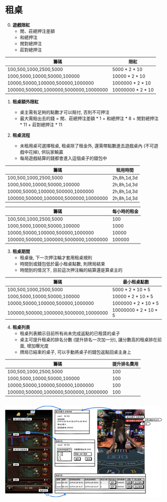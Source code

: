 租桌
=========================
0. **遊戲限紅**
	- 閒、莊總押注差額
	- 和總押注
	- 閒對總押注
	- 莊對總押注

籌碼                                    | 限紅
----------------------------------------|------------------------
100,500,1000,2500,5000                  | 5000 * 2 * 10
1000,5000,10000,50000,100000            | 10000 * 2 * 10
10000,50000,100000,500000,1000000       | 1000000 * 2 * 10
100000,500000,1000000,5000000,10000000  | 10000000 * 2 * 10

1. **租桌額外限紅**
	- 桌主需有足夠的點數才可以賠付, 否則不可押注
	- 最大需賠出去的錢 = 閒、莊總押注差額 * 1 + 和總押注 * 8 + 閒對總押注 * 11 + 莊對總押注 * 11

2. **租桌流程**
	- 未租用桌可選擇租桌, 租桌除了租金外, 還需帶點數進去遊戲桌內 (不可遊戲中花掉), 供玩家輸贏
	- 每局遊戲結算的錢都會進入這個桌子的錢包中
	
籌碼                                    | 租用時間
----------------------------------------|------------------------
100,500,1000,2500,5000                  | 2h,8h,1d,3d
1000,5000,10000,50000,100000            | 2h,8h,1d,3d
10000,50000,100000,500000,1000000       | 2h,8h,1d,3d
100000,500000,1000000,5000000,10000000  | 2h,8h,1d,3d

籌碼                                    | 每小時的租金
----------------------------------------|------------------------
100,500,1000,2500,5000                  | 100
1000,5000,10000,50000,100000            | 1000
10000,50000,100000,500000,1000000       | 10000
100000,500000,1000000,5000000,10000000  | 100000
	
3. **租桌期間**
	- 租桌後, 下一次押注輪才套用租桌規則
	- 時間到或錢包低於最小租桌點數, 則牌局結束
	- 時間到的情況下, 目前這次押注輪的結算還是算桌主的
	
籌碼                                    | 最小租桌點數
----------------------------------------|------------------------
100,500,1000,2500,5000                  | 5000 * 2 * 10 * 5
1000,5000,10000,50000,100000            | 10000 * 2 * 10 * 5
10000,50000,100000,500000,1000000       | 1000000 * 2 * 10 * 5
100000,500000,1000000,5000000,10000000  | 10000000 * 2 * 10 * 5
	
4. **租桌列表**
	- 租桌列表顯示目前所有尚未完成返點的已租賃的桌子
	- 桌主可提升租桌的排名分數 (提升排名一次加一分), 讓分數高的租桌排在前面, 增加曝光度
	- 牌局已結束的桌子, 可以手動將桌子的錢包返點回桌主身上

籌碼                                    | 提升排名費用
----------------------------------------|------------------------
100,500,1000,2500,5000                  | 100
1000,5000,10000,50000,100000            | 100
10000,50000,100000,500000,1000000       | 100
100000,500000,1000000,5000000,10000000  | 100
	
<br /><img src="https://raw.githubusercontent.com/s9256001/cegame/master/Baccarat3D/images/%E7%A7%9F%E7%94%A8.png" width="1000" height="auto" />
